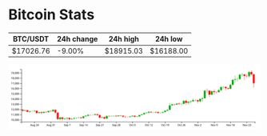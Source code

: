 # Bitcoin Stats

BTC/USDT|24h change|24h high|24h low|
|---|---|---|---|
|$17026.76|-9.00%|$18915.03|$16188.00|

<img src="./chart.svg">
